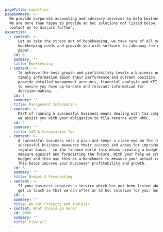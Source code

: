```yaml
---
pageTitle: expertise
pageSummary: >-
  We provide corporate accounting and advisory services to help businesses grow.
  We are more than happy to provide ad hoc solutions not listed below, please
  contact us to discuss further.
expertise:
  - content: >-
      Let us take the stress out of bookkeeping, we take care of all your
      bookkeeping needs and provide you with software to takeaway the need for
      paper.
    id: 0
    summary: ""
    title: Bookkeeping
  - content: >-
      To achieve the best growth and profitability levels a business needs
      timely information about their performance and current position. We
      provide detailed management accounts, financial analysis and KPI reporting
      to ensure you have up-to-date and relevant information for
      decision-making.
    id: 1
    summary: ""
    title: Management Information
  - content: >-
      Part of running a successful business means dealing with tax compliance,
      we assist you with your obligation to file returns with HMRC.
    id: 2
    summary: ""
    title: VAT & Corporation Tax
  - content: >-
      A successful business sets a plan and keeps a close eye on the future, a
      successful business measures their success and areas for improvement on a
      regular basis - in the finance world this means creating a budget to
      measure against and forecasting the future. With your help we create a
      budget and then use this as a benchmark to measure your actual results.
      This helps improve your business' profitability and growth.
    id: 3
    summary: ""
    title: Budget & Forecasting
  - content: >-
      If your business requires a service which has not been listed above please
      get in touch so that we can offer an ad hoc solution for your business.
    id: 4
    summary: ""
    title: AD HOC Projects and Analysis
  - content: What should go here?
    id: 9999
    summary: ""
    title: View all
---
```

